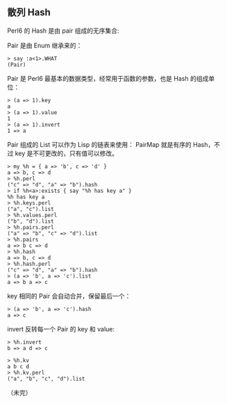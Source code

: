 ## 散列 Hash

Perl6 的 Hash 是由 pair 组成的无序集合:

Pair 是由 Enum 继承来的：

    > say :a<1>.WHAT
    (Pair)

Pair 是 Perl6 最基本的数据类型，经常用于函数的参数，也是 Hash 的组成单位：

    > (a => 1).key
    a
    > (a => 1).value
    1
    > (a => 1).invert
    1 => a

Pair 组成的 List 可以作为 Lisp 的链表来使用：
PairMap 就是有序的 Hash，不过 key 是不可更改的，只有值可以修改。
 
    > my %h = { a => 'b', c => 'd' }
    a => b, c => d
    > %h.perl
    ("c" => "d", "a" => "b").hash
    > if %h<a>:exists { say "%h has key a" }
    %h has key a
    > %h.keys.perl
    ("a", "c").list
    > %h.values.perl
    ("b", "d").list
    > %h.pairs.perl
    ("a" => "b", "c" => "d").list
    > %h.pairs
    a => b c => d
    > %h.hash
    a => b, c => d
    > %h.hash.perl
    ("c" => "d", "a" => "b").hash
    > (a => 'b', a => 'c').list
    a => b a => c

key 相同的 Pair 会自动合并，保留最后一个：

    > (a => 'b', a => 'c').hash
    a => c

invert 反转每一个 Pair 的 key 和 value:

    > %h.invert
    b => a d => c

    > %h.kv
    a b c d
    > %h.kv.perl
    ("a", "b", "c", "d").list

（未完）
